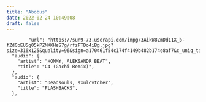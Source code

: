 ```yaml
---
title: "Abobus"
date: 2022-02-24 10:49:08
draft: false
---
```


            "url": "https://sun9-73.userapi.com/impg/3AikW8ZmDd11X_b-fZdGbEU5g05kPZMKKHeS7g/rfzFTDo4iBg.jpg?size=316x125&quality=96&sign=a170461f54c174f4149b482b174e8af7&c_uniq_tag=19Qp4hCRmFVHwVPH2XSK05eCbrf4djUultwdgfWQZh0&type=album",
      "audio": {
        "artist": "HOMMY, ALEKSANDR BEAT",
        "title": "C4 (Gachi Remix)",
      },
      "audio": {
        "artist": "Deadsouls, sxulcvtcher",
        "title": "FLASHBACKS",
      },
